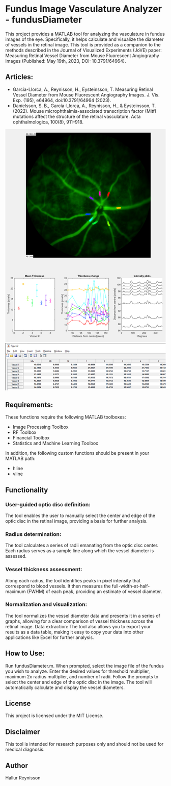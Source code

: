 # Fundus Image Vasculature Analyzer - fundusDiameter
This project provides a MATLAB tool for analyzing the vasculature in fundus images of the eye. Specifically, it helps calculate and visualize the diameter of vessels in the retinal image. This tool is provided as a companion to the methods described in the Journal of Visualized Experiments (JoVE) paper: Measuring Retinal Vessel Diameter from Mouse Fluorescent Angiography Images (Published: May 19th, 2023, DOI: 10.3791/64964).

## Articles:
- García-Llorca, A., Reynisson, H., Eysteinsson, T. Measuring Retinal Vessel Diameter from Mouse Fluorescent Angiography Images. J. Vis. Exp. (195), e64964, doi:10.3791/64964 (2023).
- Daníelsson, S. B., García-Llorca, A., Reynisson, H., & Eysteinsson, T. (2022). Mouse microphthalmia-associated transcription factor (Mitf) mutations affect the structure of the retinal vasculature. Acta ophthalmologica, 100(8), 911–918.

![Example Image of Fundus Vessel Diameter Analysis](https://github.com/hallurr/fundus-vasculature-analysis/blob/main/blob/master/fundus.png)

## Requirements:

These functions require the following MATLAB toolboxes:

* Image Processing Toolbox
* RF Toolbox
* Financial Toolbox
* Statistics and Machine Learning Toolbox

In addition, the following custom functions should be present in your MATLAB path:

* hline
* vline

## Functionality
### User-guided optic disc definition: 
The tool enables the user to manually select the center and edge of the optic disc in the retinal image, providing a basis for further analysis.
### Radius determination:
The tool calculates a series of radii emanating from the optic disc center. Each radius serves as a sample line along which the vessel diameter is assessed.
### Vessel thickness assessment:
Along each radius, the tool identifies peaks in pixel intensity that correspond to blood vessels. It then measures the full-width-at-half-maximum (FWHM) of each peak, providing an estimate of vessel diameter.
### Normalization and visualization:
The tool normalizes the vessel diameter data and presents it in a series of graphs, allowing for a clear comparison of vessel thickness across the retinal image.
Data extraction: The tool also allows you to export your results as a data table, making it easy to copy your data into other applications like Excel for further analysis.


## How to Use:
Run fundusDiameter.m.
When prompted, select the image file of the fundus you wish to analyze.
Enter the desired values for threshold multiplier, maximum 2x radius multiplier, and number of radii.
Follow the prompts to select the center and edge of the optic disc in the image.
The tool will automatically calculate and display the vessel diameters.

## License
This project is licensed under the MIT License.


## Disclaimer
This tool is intended for research purposes only and should not be used for medical diagnosis.


## Author
Hallur Reynisson